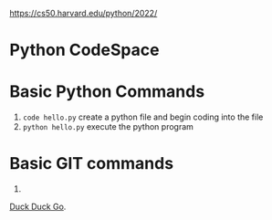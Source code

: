 https://cs50.harvard.edu/python/2022/


# Python CodeSpace

# Basic Python Commands
1. `code hello.py` create a python file and begin coding into the file
2. `python hello.py` execute the python program

# Basic GIT commands
1. 

[Duck Duck Go](https://duckduckgo.com).




